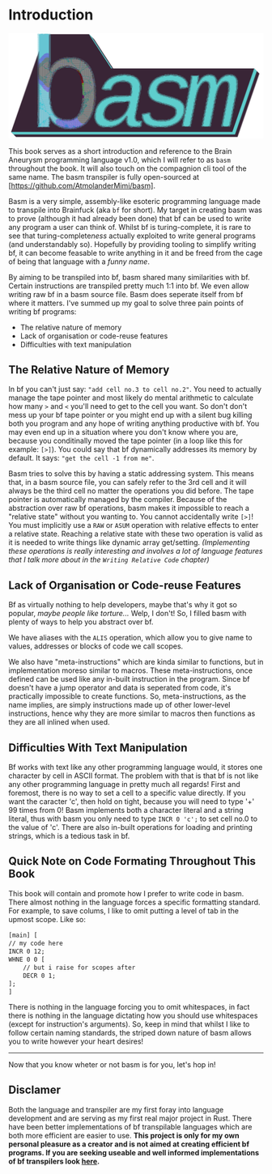 # Introduction

![](../../resources/logo.png)

This book serves as a short introduction and reference to the Brain Aneurysm programming language v1.0,
which I will refer to as `basm` throughout the book.
It will also touch on the compagnion cli tool of the same name.
The basm transpiler is fully open-sourced at [https://github.com/AtmolanderMimi/basm].

Basm is a very simple, assembly-like esoteric programming language made to transpile into Brainfuck (aka `bf` for short).
My target in creating basm was to prove (although it had already been done) that bf can be used to write any program
a user can think of. Whilst bf is turing-complete, it is rare to see that turing-complete*ness* actually exploited to
write general programs (and understandably so). Hopefully by providing tooling to simplify writing bf, it can become
feasable to write anything in it and be freed from the cage of being that language with a *funny name*.

By aiming to be transpiled into bf, basm shared many similarities with bf. Certain instructions are transpiled pretty much
1:1 into bf. We even allow writing raw bf in a basm source file. Basm does seperate itself from bf where it matters.
I've summed up my goal to solve three pain points of writing bf programs:
* The relative nature of memory
* Lack of organisation or code-reuse features
* Difficulties with text manipulation

## The Relative Nature of Memory
In bf you can't just say: `"add cell no.3 to cell no.2"`. You need to actually manage the tape pointer and most likely
do mental arithmetic to calculate how many `>` and `<` you'll need to get to the cell you want.
So don't don't mess up your bf tape pointer or you might end up with a silent bug killing
both you program and any hope of writing anything productive with bf.
You may even end up in a situation where you don't know where you are, because you conditinally moved the tape pointer
(in a loop like this for example: `[>]`).
You could say that bf dynamically addresses its memory by default. It says: `"get the cell -1 from me"`.

Basm tries to solve this by having a static addressing system.
This means that, in a basm source file, you can safely refer to the 3rd cell and it will always be the third cell
no matter the operations you did before.
The tape pointer is automatically managed by the compiler.
Because of the abstraction over raw bf operations, basm makes it impossible to reach a "relative state" without you wanting to. You cannot accidentally write `[>]`!
You must implicitly use a `RAW` or `ASUM` operation with relative effects to enter a relative state.
Reaching a relative state with these two operation is valid
as it is needed to write things like dynamic array get/setting.
*(Implementing these operations is really interesting and involves a lot of language features that I talk more about in the `Writing Relative Code` chapter)*

## Lack of Organisation or Code-reuse Features
Bf as virtually nothing to help developers, maybe that's why it got so popular, *maybe people like torture...*
Welp, I don't! So, I filled basm with plenty of ways to help you abstract over bf.

We have aliases with the `ALIS` operation, which allow you to
give name to values, addresses or blocks of code we call scopes.

We also have "meta-instructions" which are kinda similar to functions, but in implementation moreso similar to macros.
These meta-instructions, once defined can be used like any in-built instruction in the program.
Since bf doesn't have a jump operator and data is seperated from code, it's practically impossible to create functions.
So, meta-instructions, as the name implies, are simply instructions made up of other lower-level instructions,
hence why they are more similar to macros then functions as they are all inlined when used.

## Difficulties With Text Manipulation
Bf works with text like any other programming language would, it stores one character by cell in ASCII format.
The problem with that is that bf is not like any other programming language in pretty much all regards!
First and foremost, there is no way to set a cell to a specific value directly. If you want the caracter 'c',
then hold on tight, because you will need to type '+' 99 times from 0! Basm implements both a character literal
and a string literal, thus with basm you only need to type `INCR 0 'c';` to set cell no.0 to the value of 'c'.
There are also in-built operations for loading and printing strings, which is a tedious task in bf.

## Quick Note on Code Formating Throughout This Book
This book will contain and promote how I prefer to write code in basm.
There almost nothing in the language forces a specific formatting standard.
For example, to save colums, I like to omit putting a level of tab in the upmost scope.
Like so:
```basm
[main] [
// my code here
INCR 0 12;
WHNE 0 0 [
    // but i raise for scopes after
    DECR 0 1;
];
]
```

There is nothing in the language forcing you to omit whitespaces, in fact there is nothing in the 
language dictating how you should use whitespaces (except for instruction's arguments).
So, keep in mind that whilst I like to follow certain naming standards,
the striped down nature of basm allows you to write however your heart desires!

---

Now that you know wheter or not basm is for you, let's hop in!

## Disclamer
Both the language and transpiler are my first foray into language development and are
serving as my first real major project in Rust.
There have been better implementations of bf transpilable languages which are both more efficient are easier to use.
**This project is only for my own personal pleasure as a creator and is not aimed at creating efficient bf programs.
If you are seeking useable and well informed implementations of bf transpilers look [here](https://esolangs.org/wiki/Brainfuck_code_generation).**